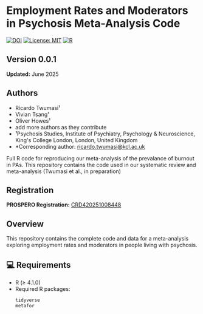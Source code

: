 # Employment Rates and Moderators in Psychosis Meta-Analysis Code

[![DOI](https://zenodo.org/badge/DOI/[pending].svg)](https://doi.org/[pending])
[![License: MIT](https://img.shields.io/badge/License-MIT-yellow.svg)](https://opensource.org/licenses/MIT)
[![R](https://img.shields.io/badge/R-4.1.0-blue.svg)](https://cran.r-project.org/)

## Version 0.0.1
**Updated:** June 2025

## Authors
- Ricardo Twumasi¹
- Vivian Tsang¹
- Oliver Howes¹
- add more authors as they contribute
- ¹Psychosis Studies, Institute of Psychiatry, Psychology & Neuroscience, King's College London, London, United Kingdom
- *Corresponding author: ricardo.twumasi@kcl.ac.uk
  
Full R code for reproducing our meta-analysis of the prevalance of burnout in PAs. This repository contains the code used in our systematic review and meta-analysis (Twumasi et al., in preparation) 

## Registration  
**PROSPERO Registration:** [CRD420251008448](https://www.crd.york.ac.uk/PROSPERO/view/CRD420251008448)

## Overview

This repository contains the complete code and data for a meta-analysis exploring employment rates and moderators in people living with psychosis.
## 💻 Requirements

- R (≥ 4.1.0)
- Required R packages:
  ```R
  tidyverse
  metafor
  ```
